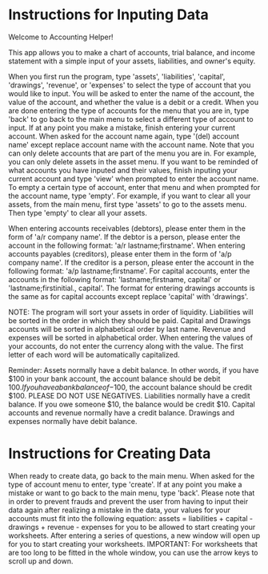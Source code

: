 # Instructions for Inputing Data
Welcome to Accounting Helper!

This app allows you to make a chart of accounts, trial balance, and income statement with a simple input of your assets, liabilities, and owner's equity.

When you first run the program, type 'assets', 'liabilities', 'capital', 'drawings', 'revenue', or 'expenses' to select the type of account that you would like to input. You will be asked to enter the name of the account, the value of the account, and whether the value is a debit or a credit. When you are done entering the type of accounts for the menu that you are in, type 'back' to go back to the main menu to select a different type of account to input. If at any point you make a mistake, finish entering your current account. When asked for the account name again, type '(del) account name' except replace account name with the account name. Note that you can only delete accounts that are part of the menu you are in. For example, you can only delete assets in the asset menu. If you want to be reminded of what accounts you have inputed and their values, finish inputing your current account and type 'view' when prompted to enter the account name. To empty a certain type of account, enter that menu and when prompted for the account name, type 'empty'. For example, if you want to clear all your assets, from the main menu, first type 'assets' to go to the assets menu. Then type 'empty' to clear all your assets.

When entering accounts receivables (debtors), please enter them in the form of 'a/r company name'. If the debtor is a person, please enter the account in the following format: 'a/r lastname;firstname'. When entering accounts payables (creditors), please enter them in the form of 'a/p company name'. If the creditor is a person, please enter the account in the following format: 'a/p lastname;firstname'. For capital accounts, enter the accounts in the following format: 'lastname;firstname, capital' or 'lastname;firstinitial., capital'. The format for entering drawings accounts is the same as for capital accounts except replace 'capital' with 'drawings'.

NOTE: The program will sort your assets in order of liquidity. Liabilities will be sorted in the order in which they should be paid. Capital and Drawings accounts will be sorted in alphabetical order by last name. Revenue and expenses will be sorted in alphabetical order. When entering the values of your accounts, do not enter the currency along with the value. The first letter of each word will be automatically capitalized.

Reminder: Assets normally have a debit balance. In other words, if you have $100 in your bank account, the account balance should be debit $100. If you have a bank balance of -$100, the account balance should be credit $100. PLEASE DO NOT USE NEGATIVES. Liabilities normally have a credit balance. If you owe someone $10, the balance would be credit $10. Capital accounts and revenue normally have a credit balance. Drawings and expenses normally have debit balance.


# Instructions for Creating Data
When ready to create data, go back to the main menu. When asked for the type of account menu to enter, type 'create'. If at any point you make a mistake or want to go back to the main menu, type 'back'. Please note that in order to prevent frauds and prevent the user from having to input their data again after realizing a mistake in the data, your values for your accounts must fit into the following equation: assets = liabilities + capital - drawings + revenue - expenses for you to be allowed to start creating your worksheets. After entering a series of questions, a new window will open up for you to start creating your worksheets. IMPORTANT: For worksheets that are too long to be fitted in the whole window, you can use the arrow keys to scroll up and down.
